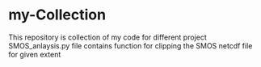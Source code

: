 # my-Collection
This repository is collection of my code for different project
SMOS_anlaysis.py file contains function for clipping the SMOS netcdf file for given extent
